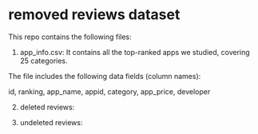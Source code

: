 # removed reviews dataset

This repo contains the following files:

1. app_info.csv: It contains all the top-ranked apps we studied, covering 25 categories.

The file includes the following data fields (column names):

id, ranking, app_name, appid, category, app_price, developer


2. deleted reviews:


3. undeleted reviews:
